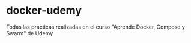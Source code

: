 # docker-udemy
Todas las practicas realizadas en el curso "Aprende Docker, Compose y Swarm" de Udemy
